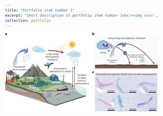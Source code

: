 ```yaml
---
title: "Portfolio item number 1"
excerpt: "Short description of portfolio item number 1<br/><img src='./images/microplastics.JPG'>"
collection: portfolio
---
```

![test](/images/microplastics.JPG)


